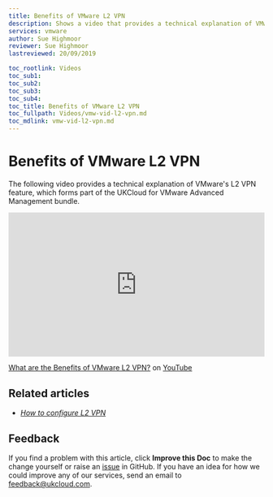 ```yaml
---
title: Benefits of VMware L2 VPN
description: Shows a video that provides a technical explanation of VMware's L2 VPN feature
services: vmware
author: Sue Highmoor
reviewer: Sue Highmoor
lastreviewed: 20/09/2019

toc_rootlink: Videos
toc_sub1: 
toc_sub2:
toc_sub3:
toc_sub4:
toc_title: Benefits of VMware L2 VPN
toc_fullpath: Videos/vmw-vid-l2-vpn.md
toc_mdlink: vmw-vid-l2-vpn.md
---
```


# Benefits of VMware L2 VPN

The following video provides a technical explanation of VMware's L2 VPN feature, which forms part of the UKCloud for VMware Advanced Management bundle.

<div class="row">
  <div class="col-md-10">
    <div style="padding:56.25% 0 0 0;position:relative;">
      <iframe src="https://www.youtube.com/embed/Zdct0gy20-g" style="position:absolute;top:0;left:0;width:100%;height:100%;" frameborder="0" allow="accelerometer; autoplay; encrypted-media; gyroscope; picture-in-picture" allowfullscreen></iframe>
    </div>
    <p><a href="https://www.youtube.com/watch?v=Zdct0gy20-g">What are the Benefits of VMware L2 VPN?</a> on <a href="https://www.youtube.com/channel/UCnlFUyOWcS4iE_HK-ZEcNGw">YouTube</a>
  </div>
</div>

## Related articles

- [*How to configure L2 VPN*](vmw-how-configure-l2-vpn.md)

## Feedback

If you find a problem with this article, click **Improve this Doc** to make the change yourself or raise an [issue](https://github.com/UKCloud/documentation/issues) in GitHub. If you have an idea for how we could improve any of our services, send an email to <feedback@ukcloud.com>.
